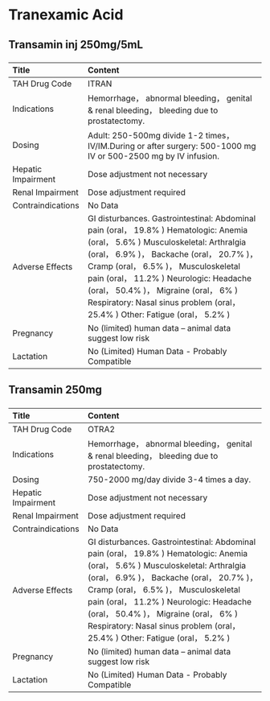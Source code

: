 # Tranexamic Acid

## Transamin inj 250mg/5mL

##### 

| Title              | Content                                                                                                                                                                                                                                                                                                                                                                              |
|:-------------------|:-------------------------------------------------------------------------------------------------------------------------------------------------------------------------------------------------------------------------------------------------------------------------------------------------------------------------------------------------------------------------------------|
| TAH Drug Code      | ITRAN                                                                                                                                                                                                                                                                                                                                                                                |
| Indications        | Hemorrhage， abnormal bleeding， genital & renal bleeding， bleeding due to prostatectomy.                                                                                                                                                                                                                                                                                           |
| Dosing             | Adult: 250-500mg divide 1-2 times， IV/IM.During or after surgery: 500-1000 mg IV or 500-2500 mg by IV infusion.                                                                                                                                                                                                                                                                     |
| Hepatic Impairment | Dose adjustment not necessary                                                                                                                                                                                                                                                                                                                                                        |
| Renal Impairment   | Dose adjustment required                                                                                                                                                                                                                                                                                                                                                             |
| Contraindications  | No Data                                                                                                                                                                                                                                                                                                                                                                              |
| Adverse Effects    | GI disturbances. Gastrointestinal: Abdominal pain (oral， 19.8% ) Hematologic: Anemia (oral， 5.6% ) Musculoskeletal: Arthralgia (oral， 6.9% )， Backache (oral， 20.7% )， Cramp (oral， 6.5% )， Musculoskeletal pain (oral， 11.2% ) Neurologic: Headache (oral， 50.4% )， Migraine (oral， 6% ) Respiratory: Nasal sinus problem (oral， 25.4% ) Other: Fatigue (oral， 5.2% ) |
| Pregnancy          | No (limited) human data – animal data suggest low risk                                                                                                                                                                                                                                                                                                                               |
| Lactation          | No (Limited) Human Data - Probably Compatible                                                                                                                                                                                                                                                                                                                                        |

## Transamin 250mg

##### 

| Title              | Content                                                                                                                                                                                                                                                                                                                                                                              |
|:-------------------|:-------------------------------------------------------------------------------------------------------------------------------------------------------------------------------------------------------------------------------------------------------------------------------------------------------------------------------------------------------------------------------------|
| TAH Drug Code      | OTRA2                                                                                                                                                                                                                                                                                                                                                                                |
| Indications        | Hemorrhage， abnormal bleeding， genital & renal bleeding， bleeding due to prostatectomy.                                                                                                                                                                                                                                                                                           |
| Dosing             | 750-2000 mg/day divide 3-4 times a day.                                                                                                                                                                                                                                                                                                                                              |
| Hepatic Impairment | Dose adjustment not necessary                                                                                                                                                                                                                                                                                                                                                        |
| Renal Impairment   | Dose adjustment required                                                                                                                                                                                                                                                                                                                                                             |
| Contraindications  | No Data                                                                                                                                                                                                                                                                                                                                                                              |
| Adverse Effects    | GI disturbances. Gastrointestinal: Abdominal pain (oral， 19.8% ) Hematologic: Anemia (oral， 5.6% ) Musculoskeletal: Arthralgia (oral， 6.9% )， Backache (oral， 20.7% )， Cramp (oral， 6.5% )， Musculoskeletal pain (oral， 11.2% ) Neurologic: Headache (oral， 50.4% )， Migraine (oral， 6% ) Respiratory: Nasal sinus problem (oral， 25.4% ) Other: Fatigue (oral， 5.2% ) |
| Pregnancy          | No (limited) human data – animal data suggest low risk                                                                                                                                                                                                                                                                                                                               |
| Lactation          | No (Limited) Human Data - Probably Compatible                                                                                                                                                                                                                                                                                                                                        |

